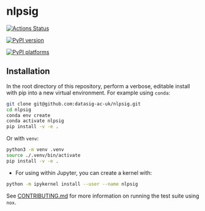 # nlpsig

[![Actions Status][actions-badge]][actions-link]

<!-- [![Documentation Status][rtd-badge]][rtd-link] -->

[![PyPI version][pypi-version]][pypi-link]

<!-- [![Conda-Forge][conda-badge]][conda-link] -->

[![PyPI platforms][pypi-platforms]][pypi-link]

<!-- [![GitHub Discussion][github-discussions-badge]][github-discussions-link]
[![Gitter][gitter-badge]][gitter-link] -->

<!-- prettier-ignore-start -->
[actions-badge]:            https://github.com/datasig-ac-uk/nlpsig/workflows/CI/badge.svg
[actions-link]:             https://github.com/datasig-ac-uk/nlpsig/actions
[conda-badge]:              https://img.shields.io/conda/vn/conda-forge/nlpsig
[conda-link]:               https://github.com/conda-forge/nlpsig-feedstock
[github-discussions-badge]: https://img.shields.io/static/v1?label=Discussions&message=Ask&color=blue&logo=github
[github-discussions-link]:  https://github.com/datasig-ac-uk/nlpsig/discussions
[gitter-badge]:             https://badges.gitter.im/https://github.com/datasig-ac-uk/nlpsig/community.svg
[gitter-link]:              https://gitter.im/https://github.com/datasig-ac-uk/nlpsig/community?utm_source=badge&utm_medium=badge&utm_campaign=pr-badge
[pypi-link]:                https://pypi.org/project/nlpsig/
[pypi-platforms]:           https://img.shields.io/pypi/pyversions/nlpsig
[pypi-version]:             https://img.shields.io/pypi/v/nlpsig
[rtd-badge]:                https://readthedocs.org/projects/nlpsig/badge/?version=latest
[rtd-link]:                 https://nlpsig.readthedocs.io/en/latest/?badge=latest
<!-- prettier-ignore-end -->

## Installation

In the root directory of this repository, perform a verbose, editable install with pip into a new virtual environment. For example using `conda`:

```bash
git clone git@github.com:datasig-ac-uk/nlpsig.git
cd nlpsig
conda env create
conda activate nlpsig
pip install -v -e .
```

Or with `venv`:

```bash
python3 -m venv .venv
source ./.venv/bin/activate
pip install -v -e .
```

* For using within Jupyter, you can create a kernel with:

```bash
python -m ipykernel install --user --name nlpsig
```

See [CONTRIBUTING.md](CONTRIBUTING.md) for more information on running the test
suite using `nox`.
